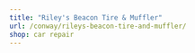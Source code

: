 ```yaml
---
title: "Riley's Beacon Tire & Muffler"
url: /conway/rileys-beacon-tire-and-muffler/
shop: car repair
---
```

